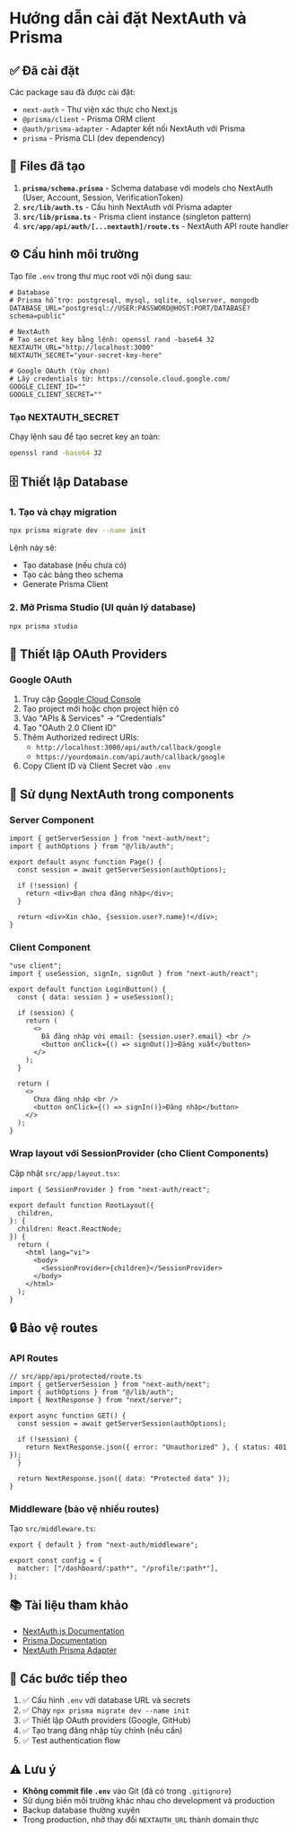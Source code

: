 # Hướng dẫn cài đặt NextAuth và Prisma

## ✅ Đã cài đặt

Các package sau đã được cài đặt:
- `next-auth` - Thư viện xác thực cho Next.js
- `@prisma/client` - Prisma ORM client
- `@auth/prisma-adapter` - Adapter kết nối NextAuth với Prisma
- `prisma` - Prisma CLI (dev dependency)

## 📁 Files đã tạo

1. **`prisma/schema.prisma`** - Schema database với models cho NextAuth (User, Account, Session, VerificationToken)
2. **`src/lib/auth.ts`** - Cấu hình NextAuth với Prisma adapter
3. **`src/lib/prisma.ts`** - Prisma client instance (singleton pattern)
4. **`src/app/api/auth/[...nextauth]/route.ts`** - NextAuth API route handler

## ⚙️ Cấu hình môi trường

Tạo file `.env` trong thư mục root với nội dung sau:

```env
# Database
# Prisma hỗ trợ: postgresql, mysql, sqlite, sqlserver, mongodb
DATABASE_URL="postgresql://USER:PASSWORD@HOST:PORT/DATABASE?schema=public"

# NextAuth
# Tạo secret key bằng lệnh: openssl rand -base64 32
NEXTAUTH_URL="http://localhost:3000"
NEXTAUTH_SECRET="your-secret-key-here"

# Google OAuth (tùy chọn)
# Lấy credentials từ: https://console.cloud.google.com/
GOOGLE_CLIENT_ID=""
GOOGLE_CLIENT_SECRET=""
```

### Tạo NEXTAUTH_SECRET

Chạy lệnh sau để tạo secret key an toàn:

```bash
openssl rand -base64 32
```

## 🗄️ Thiết lập Database

### 1. Tạo và chạy migration

```bash
npx prisma migrate dev --name init
```

Lệnh này sẽ:
- Tạo database (nếu chưa có)
- Tạo các bảng theo schema
- Generate Prisma Client

### 2. Mở Prisma Studio (UI quản lý database)

```bash
npx prisma studio
```

## 🔐 Thiết lập OAuth Providers

### Google OAuth

1. Truy cập [Google Cloud Console](https://console.cloud.google.com/)
2. Tạo project mới hoặc chọn project hiện có
3. Vào "APIs & Services" → "Credentials"
4. Tạo "OAuth 2.0 Client ID"
5. Thêm Authorized redirect URIs:
   - `http://localhost:3000/api/auth/callback/google`
   - `https://yourdomain.com/api/auth/callback/google`
6. Copy Client ID và Client Secret vào `.env`

## 📝 Sử dụng NextAuth trong components

### Server Component

```tsx
import { getServerSession } from "next-auth/next";
import { authOptions } from "@/lib/auth";

export default async function Page() {
  const session = await getServerSession(authOptions);
  
  if (!session) {
    return <div>Bạn chưa đăng nhập</div>;
  }
  
  return <div>Xin chào, {session.user?.name}!</div>;
}
```

### Client Component

```tsx
"use client";
import { useSession, signIn, signOut } from "next-auth/react";

export default function LoginButton() {
  const { data: session } = useSession();
  
  if (session) {
    return (
      <>
        Đã đăng nhập với email: {session.user?.email} <br />
        <button onClick={() => signOut()}>Đăng xuất</button>
      </>
    );
  }
  
  return (
    <>
      Chưa đăng nhập <br />
      <button onClick={() => signIn()}>Đăng nhập</button>
    </>
  );
}
```

### Wrap layout với SessionProvider (cho Client Components)

Cập nhật `src/app/layout.tsx`:

```tsx
import { SessionProvider } from "next-auth/react";

export default function RootLayout({
  children,
}: {
  children: React.ReactNode;
}) {
  return (
    <html lang="vi">
      <body>
        <SessionProvider>{children}</SessionProvider>
      </body>
    </html>
  );
}
```

## 🔒 Bảo vệ routes

### API Routes

```tsx
// src/app/api/protected/route.ts
import { getServerSession } from "next-auth/next";
import { authOptions } from "@/lib/auth";
import { NextResponse } from "next/server";

export async function GET() {
  const session = await getServerSession(authOptions);
  
  if (!session) {
    return NextResponse.json({ error: "Unauthorized" }, { status: 401 });
  }
  
  return NextResponse.json({ data: "Protected data" });
}
```

### Middleware (bảo vệ nhiều routes)

Tạo `src/middleware.ts`:

```tsx
export { default } from "next-auth/middleware";

export const config = {
  matcher: ["/dashboard/:path*", "/profile/:path*"],
};
```

## 📚 Tài liệu tham khảo

- [NextAuth.js Documentation](https://next-auth.js.org/)
- [Prisma Documentation](https://www.prisma.io/docs)
- [NextAuth Prisma Adapter](https://authjs.dev/reference/adapter/prisma)

## 🚀 Các bước tiếp theo

1. ✅ Cấu hình `.env` với database URL và secrets
2. ✅ Chạy `npx prisma migrate dev --name init`
3. ✅ Thiết lập OAuth providers (Google, GitHub)
4. ✅ Tạo trang đăng nhập tùy chỉnh (nếu cần)
5. ✅ Test authentication flow

## ⚠️ Lưu ý

- **Không commit file `.env`** vào Git (đã có trong `.gitignore`)
- Sử dụng biến môi trường khác nhau cho development và production
- Backup database thường xuyên
- Trong production, nhớ thay đổi `NEXTAUTH_URL` thành domain thực

